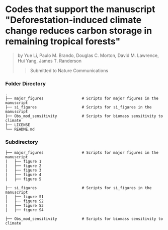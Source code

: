 # Codes that support the manuscript "Deforestation-induced climate change reduces carbon storage in remaining tropical forests"
> by Yue Li, Paulo M. Brando, Douglas C. Morton, David M. Lawrence, Hui Yang, James T. Randerson
>> Submitted to Nature Communications

### Folder Directory
    .
    ├── major_figures                 # Scripts for major figures in the manuscript
    ├── si_figures                    # Scripts for si_figures in the manuscript
    ├── Obs_mod_sensitivity           # Scripts for biomass sensitivity to climate
    ├── LICENSE
    └── README.md

### Subdirectory
    ├── major_figures                 # Scripts for major figures in the manuscript
    |   ├── figure 1
    |   ├── figure 2
    |   ├── figure 3
    |   ├── figure 4
    |   ├── figure 5
    
    ├── si_figures                    # Scripts for si_figures in the manuscript
    |   ├── figure S1
    |   ├── figure S2
    |   ├── figure S3
    |   ├── figure S4
    
    ├── Obs_mod_sensitivity           # Scripts for biomass sensitivity to climate
